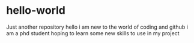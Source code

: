 # hello-world
Just another repository
hello i am new to the world of coding and github
i am a phd student hoping to learn some new skills to use in my project
